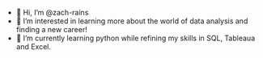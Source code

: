 - 👋 Hi, I’m @zach-rains
- 👀 I’m interested in learning more about the world of data analysis and finding a new career!
- 🌱 I’m currently learning python while refining my skills in SQL, Tableaua and Excel.


<!---
zach-rains/zach-rains is a ✨ special ✨ repository because its `README.md` (this file) appears on your GitHub profile.
You can click the Preview link to take a look at your changes.
--->
